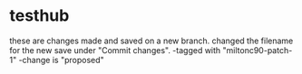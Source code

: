 # testhub

these are changes made and saved on a new branch.  changed the filename for the new save under "Commit changes".
  -tagged with "miltonc90-patch-1"
  -change is "proposed"

